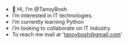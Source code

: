 - 👋  Hi, I’m @TanoyBosh
-    I’m interested in IT technologies.
-    I’m currently learning Python
-    I’m looking to collaborate on IT industry
-    To reach me mail at 'tanoybosh@gmail.com'

<!---
TanoyBosh/TanoyBosh is a ✨ special ✨ repository because its `README.md` (this file) appears on your GitHub profile.
You can click the Preview link to take a look at your changes.
--->
